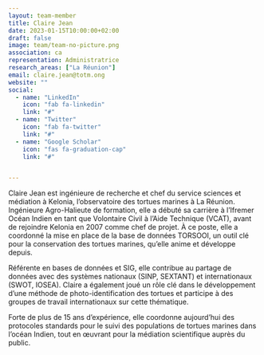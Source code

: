 ```yaml
---
layout: team-member
title: Claire Jean
date: 2023-01-15T10:00:00+02:00
draft: false
image: team/team-no-picture.png
association: ca
representation: Administratrice
research_areas: ["La Réunion"]
email: claire.jean@totm.ong
website: ""
social:
  - name: "LinkedIn"
    icon: "fab fa-linkedin"
    link: "#"
  - name: "Twitter"
    icon: "fab fa-twitter"
    link: "#"
  - name: "Google Scholar"
    icon: "fas fa-graduation-cap"
    link: "#"


---
```


Claire Jean est ingénieure de recherche et chef du service sciences et médiation à Kelonia, l’observatoire des tortues marines à La Réunion. Ingénieure Agro-Halieute de formation, elle a débuté sa carrière à l’Ifremer Océan Indien en tant que Volontaire Civil à l’Aide Technique (VCAT), avant de rejoindre Kelonia en 2007 comme chef de projet. À ce poste, elle a coordonné la mise en place de la base de données TORSOOI, un outil clé pour la conservation des tortues marines, qu’elle anime et développe depuis.

Référente en bases de données et SIG, elle contribue au partage de données avec des systèmes nationaux (SINP, SEXTANT) et internationaux (SWOT, IOSEA). Claire a également joué un rôle clé dans le développement d’une méthode de photo-identification des tortues et participe à des groupes de travail internationaux sur cette thématique.

Forte de plus de 15 ans d’expérience, elle coordonne aujourd’hui des protocoles standards pour le suivi des populations de tortues marines dans l’océan Indien, tout en œuvrant pour la médiation scientifique auprès du public.
